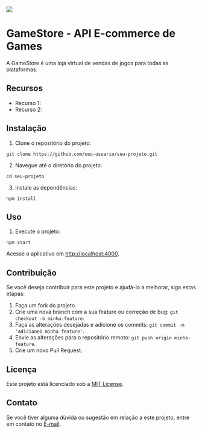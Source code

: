 <img src="http://img.shields.io/static/v1?label=STATUS&message=EM%20DESENVOLVIMENTO&color=GREEN&style=for-the-badge"/>
<h1>GameStore - API E-commerce de Games</h1>


<p>A GameStore é uma loja virtual de vendas de jogos para todas as plataformas.</p>


<h2>Recursos</h2>

<ul>
  <li>Recurso 1: </li>
  <li>Recurso 2: </li>
  <!-- Adicione mais recursos se necessário -->
</ul>

<h2>Instalação</h2>

<ol>
  <li>Clone o repositório do projeto:</li>
</ol>

<pre><code>git clone https://github.com/seu-usuario/seu-projeto.git</code></pre>

<ol start="2">
  <li>Navegue até o diretório do projeto:</li>
</ol>

<pre><code>cd seu-projeto</code></pre>

<ol start="3">
  <li>Instale as dependências:</li>
</ol>

<pre><code>npm install</code></pre>

<h2>Uso</h2>

<ol>
  <li>Execute o projeto:</li>
</ol>

<pre><code>npm start</code></pre>

<p>Acesse o aplicativo em <a href="http://localhost:4000">http://localhost:4000</a>.</p>

<h2>Contribuição</h2>

<p>Se você deseja contribuir para este projeto e ajudá-lo a melhorar, siga estas etapas:</p>

<ol>
  <li>Faça um fork do projeto.</li>
  <li>Crie uma nova branch com a sua feature ou correção de bug: <code>git checkout -b minha-feature</code>.</li>
  <li>Faça as alterações desejadas e adicione os commits: <code>git commit -m 'Adicionei minha feature'</code>.</li>
  <li>Envie as alterações para o repositório remoto: <code>git push origin minha-feature</code>.</li>
  <li>Crie um novo Pull Request.</li>
</ol>

<h2>Licença</h2>

<p>Este projeto está licenciado sob a <a href="https://opensource.org/licenses/MIT">MIT License</a>.</p>

<h2>Contato</h2>

<p>Se você tiver alguma dúvida ou sugestão em relação a este projeto, entre em contato no <a href="mailto:moacirneto59@gmail.com">E-mail</a>.</p>
